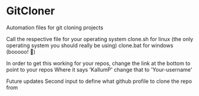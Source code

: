 # GitCloner
Automation files for git cloning projects


Call the respective file for your operating system
clone.sh for linux (the only operating system you should really be using)
clone.bat for windows (booooo! :bug:)



In order to get this working for your repos, change the link at the bottom to point to your repos
Where it says 'KallumP' change that to 'Your-username'

Future updates
Second input to define what github profile to clone the repo from
